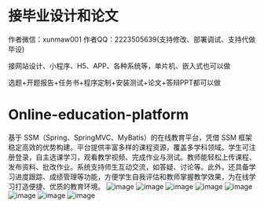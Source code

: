 # 接毕业设计和论文
作者微信：xunmaw001  作者QQ：2223505639(支持修改、部署调试、支持代做毕设)

接网站设计、小程序、H5、APP、各种系统等，单片机、嵌入式也可以做

选题+开题报告+任务书+程序定制+安装测试+论文+答辩PPT都可以做
# Online-education-platform
基于 SSM（Spring、SpringMVC、MyBatis）的在线教育平台，凭借 SSM 框架稳定高效的优势构建。平台提供丰富多样的课程资源，覆盖多学科领域。学生可注册登录，自主选课学习，观看教学视频、完成作业与测试。教师能轻松上传课程、发布资料、批改作业。系统支持师生互动交流，如答疑、讨论等。此外，还具备学习进度跟踪、成绩管理等功能，方便学生自我评估和教师掌握教学效果，为在线学习打造便捷、优质的教育环境。 
![image](https://github.com/user-attachments/assets/a612c963-f691-4adb-acb4-bd590ae57eca)
![image](https://github.com/user-attachments/assets/d79c26c2-34ca-4531-8d7d-c0c1a05b4c83)
![image](https://github.com/user-attachments/assets/f8270c41-fe46-46f9-9d18-7c423145e425)
![image](https://github.com/user-attachments/assets/a6388856-1819-43a3-8f66-8bc66e4dd093)
![image](https://github.com/user-attachments/assets/1a56473e-627b-4ac7-b9b2-617aa04cf17e)
![image](https://github.com/user-attachments/assets/1100c722-eac8-4cac-baf2-08de7a78f657)
![image](https://github.com/user-attachments/assets/7f0867e4-4218-4641-a8b9-77adb5e5ab3d)
![image](https://github.com/user-attachments/assets/cd83332d-aeb8-4b60-b38d-7932124a34fc)

